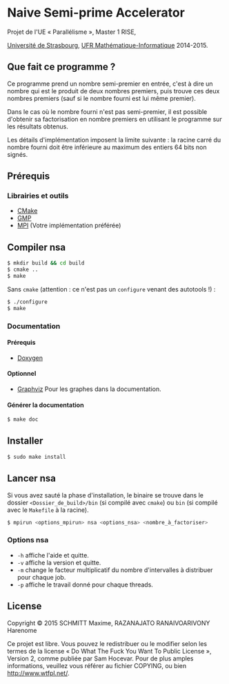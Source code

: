 Naive Semi-prime Accelerator
============================

Projet de l'UE « Parallélisme », Master 1 RISE,

[Université de Strasbourg][], [UFR Mathématique-Informatique][] 2014-2015.

Que fait ce programme ?
-----------------------

Ce programme prend un nombre semi-premier en entrée, c'est à dire un nombre qui
est le produit de deux nombres premiers, puis trouve ces deux nombres premiers
(sauf si le nombre fourni est lui même premier).

Dans le cas où le nombre fourni n'est pas semi-premier, il est possible
d'obtenir sa factorisation en nombre premiers en utilisant le programme sur les
résultats obtenus.

Les détails d'implémentation imposent la limite suivante : la racine carré du
nombre fourni doit être inférieure au maximum des entiers 64 bits non signés.

Prérequis
---------

### Librairies et outils

- [CMake][]
- [GMP][]
- [MPI][] (Votre implémentation préférée)

Compiler nsa
------------

```bash
$ mkdir build && cd build
$ cmake ..
$ make
```

Sans `cmake` (attention : ce n'est pas un `configure` venant des autotools !) :

```bash
$ ./configure
$ make
```

### Documentation

#### Prérequis

- [Doxygen][]

#### Optionnel

- [Graphviz][] Pour les graphes dans la documentation.

#### Générer la documentation

```bash
$ make doc
```

Installer
---------

```bash
$ sudo make install
```

Lancer nsa
----------

Si vous avez sauté la phase d'installation, le binaire se trouve dans le dossier
`<Dossier_de_build>/bin` (si compilé avec `cmake`) ou `bin` (si compilé avec
le `Makefile` à la racine).

```bash
$ mpirun <options_mpirun> nsa <options_nsa> <nombre_à_factoriser>
```

### Options nsa

- `-h` affiche l'aide et quitte.
- `-v` affiche la version et quitte.
- `-m` change le facteur multiplicatif du nombre d'intervalles à distribuer
  pour chaque job.
- `-p` affiche le travail donné pour chaque threads.


License
-------
Copyright © 2015 SCHMITT Maxime, RAZANAJATO RANAIVOARIVONY Harenome

Ce projet est libre. Vous pouvez le redistribuer ou le modifier selon les termes
de la license « Do What The Fuck You Want To Public License », Version 2, comme
publiée par Sam Hocevar. Pour de plus amples informations, veuillez vous référer
au fichier COPYING, ou bien http://www.wtfpl.net/.

[Université de Strasbourg]: https://www.unistra.fr
[UFR Mathématique-Informatique]: https://mathinfo.unistra.fr/
[CMake]: http://www.cmake.org/
[GMP]: https://gmplib.org/
[MPI]: http://www.open-mpi.org/
[Doxygen]: http://www.doxygen.org/
[Graphviz]: http://graphviz.org/
